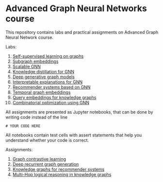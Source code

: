 # Advanced Graph Neural Networks course

This repository contains labs and practical assignments on Advanced Graph Neural Network course.

Labs:
1. [Self-supervised learning on graphs](lab_ssl_on_graphs/lab.ipynb)
2. [Subgraph embeddings](lab_subgraph_emb/lab.ipynb)
3. [Scalable GNN](lab_scalable_gnn/lab.ipynb)
4. [Knowledge distillation for GNN](lab_knowledge_distillation/lab.ipynb)
5. [Deep generative graph models](lab_deep_generation/lab.ipynb)
6. [Interpretable explanations for GNN](lab_explainable_gnn/lab.ipynb)
7. [Recommender systems based on GNN](lab_recsys/lab.ipynb)
8. [Temporal graph embeddings](lab_temporal_gnn/lab.ipynb)
9. [Query embeddings for knowledge graphs](lab_multihop/lab.ipynb)
10. [Combinatorial optimization using GNN](lab_combinatorial_opt/lab.ipynb)

All assignments are presented as Jupyter notebooks, that can be done by writing code instead of the line
```
# YOUR CODE HERE
```
All notebooks contain test cells with assert statements that help you understand whether your code is correct.

Assignments:
1. [Graph contrastive learning](assignment_contrastive_learning/assignment.ipynb)
2. [Deep recurrent graph generation](assignment_recurrent_generation/assignment.ipynb)
3. [Knowledge graphs for recommender systems](assignment_multihop/assignment.ipynb)
4. [Multi-Hop logical reasoning in knowledge graphs](assignment_contrastive_learning/assignment.ipynb)
